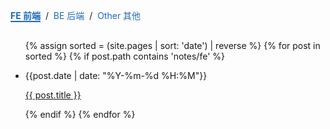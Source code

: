 <style>
  .content-tabs {
    margin-top: -10px;
    margin-bottom: 30px !important;
  }
  .content-tabs .current {
    font-weight: bold;
    border-color: #1e6bb8;
  }
  .content-tabs span {
    cursor: pointer;
    transition: all .2s;
    color: #1e6bb8;
    border-bottom: 2px solid transparent;
  }
</style>

<p class="content-tabs">
  <span id="feHandler" class="current">FE 前端</span>
  &nbsp;/&nbsp;
  <span id="beHandler">BE 后端</span>
  &nbsp;/&nbsp;
  <span id="otherHandler">Other 其他</span>
</p>

<ul id="feContent">
  {% assign sorted = (site.pages | sort: 'date') | reverse %}
  {% for post in sorted %}
    {% if post.path contains 'notes/fe' %}
      <li>
        <p>{{post.date | date: "%Y-%m-%d %H:%M"}}</p>
        <p><a href="{{ post.url }}">{{ post.title }}</a></p>
      </li>
    {% endif %}
  {% endfor %}
</ul>
<ul id="beContent" style="display:none">
  {% assign sorted = (site.pages | sort: 'date') | reverse %}
  {% for post in sorted %}
    {% if post.path contains 'notes/be' %}
      <li>
        <p>{{post.date | date: "%Y-%m-%d %H:%M"}}</p>
        <p><a href="{{ post.url }}">{{ post.title }}</a></p>
      </li>
    {% endif %}
  {% endfor %}
</ul>
<ul id="otherContent" style="display:none">
  {% assign sorted = (site.pages | sort: 'date') | reverse %}
  {% for post in sorted %}
    {% if post.path contains 'notes/other' %}
      <li>
        <p>{{post.date | date: "%Y-%m-%d %H:%M"}}</p>
        <p><a href="{{ post.url }}">{{ post.title }}</a></p>
      </li>
    {% endif %}
  {% endfor %}
</ul>

<script>
(function() {
  window.onload = funtion () {
    var $handler = {
      fe: document.getElementById('feHandler'),
      be: document.getElementById('beHandler'),
      other: document.getElementById('otherHandler')
    }
    var $content = {
      fe: document.getElementById('feContent'),
      be: document.getElementById('beContent'),
      other: document.getElementById('otherContent')
    }

    function swithSection (name) {
      var contents = ['fe', 'be', 'other'].filter(function (item) {
        return item.includes(name);
      });
      contents.forEach(function(item) {
        $handler[name].className = '';
        $content[name].style.display = 'none';
      })
      $handler[name].className = 'current';
      $content[name].style.display = 'block';
    };

    console.log($handler, $content)

    $handler.fe.addEventListener('click', function () {
      swithSection('fe')
    })
    $handler.be.addEventListener('click', function () {
      swithSection('be')
    })
    $handler.other.addEventListener('click', function () {
      swithSection('other')
    })
  };
})();
</script>

